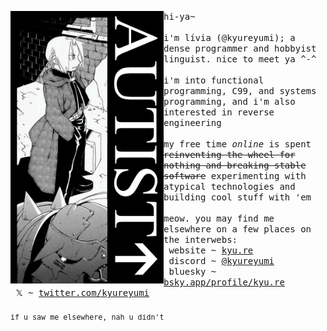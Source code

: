 <div>
    <img align="left" width="245" src="./poster.png">
    <p>
      <samp>
        hi-ya~
        <br>
        <br>
        i'm lívia (@kyureyumi); a dense programmer and hobbyist linguist. nice to meet ya ^-^
        <br>
        <br>
        i'm into functional programming, C99, and systems programming, and i'm also interested in reverse engineering
        <br>
        <br>
        my free time <i>online</i> is spent <s>reinventing the wheel for nothing and breaking stable software</s> experimenting
        with atypical technologies and building cool stuff with 'em
        <br>
        <br>
        meow. you may find me elsewhere on a few places on the interwebs:
        <br>
        &nbsp;website ~ <a href="https://kyu.re">kyu.re</a>
        <br>
        &nbsp;discord ~ <a href="https://discord.com/users/365482817041334272">@kyureyumi</a>
        <br>
        &nbsp;bluesky ~ <a href="https://bsky.app/profile/did:plc:ccmxjfnlotusblh6nuzc2cfl">bsky.app/profile/kyu.re</a>
        <br>
        &nbsp;𝕏 ~ <a href="https://twitter.com/kyureyumi">twitter.com/kyureyumi</a>
        <br>
        <br>
        <sub>if u saw me elsewhere, nah u didn't</sub>
      </samp>
    </p>
</div>
